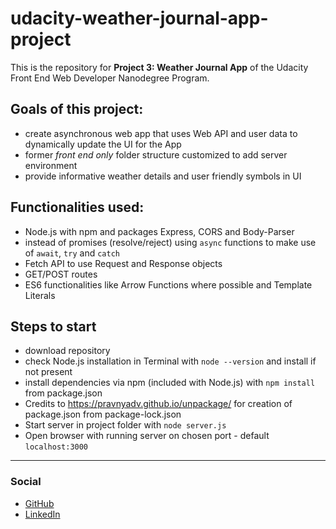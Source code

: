 # udacity-weather-journal-app-project

This is the repository for **Project 3: Weather Journal App** of the Udacity Front End Web Developer Nanodegree Program.

## Goals of this project:
* create asynchronous web app that uses Web API and user data to dynamically update the UI for the App
* former *front end only* folder structure customized to add server environment
* provide informative weather details and user friendly symbols in UI

## Functionalities used:
* Node.js with npm and packages Express, CORS and Body-Parser
* instead of promises (resolve/reject) using `async` functions to make use of `await`, `try` and `catch`
* Fetch API to use Request and Response objects
* GET/POST routes
* ES6 functionalities like Arrow Functions where possible and Template Literals

## Steps to start
* download repository
* check Node.js installation in Terminal with `node --version` and install if not present
* install dependencies via npm (included with Node.js) with `npm install` from package.json
* Credits to https://pravnyadv.github.io/unpackage/ for creation of package.json from package-lock.json
* Start server in project folder with `node server.js`
* Open browser with running server on chosen port - default `localhost:3000`

---

### Social
* [GitHub](https://github.com/MartinSchuhmacher)
* [LinkedIn](https://www.linkedin.com/in/martinschuhmacher/)
